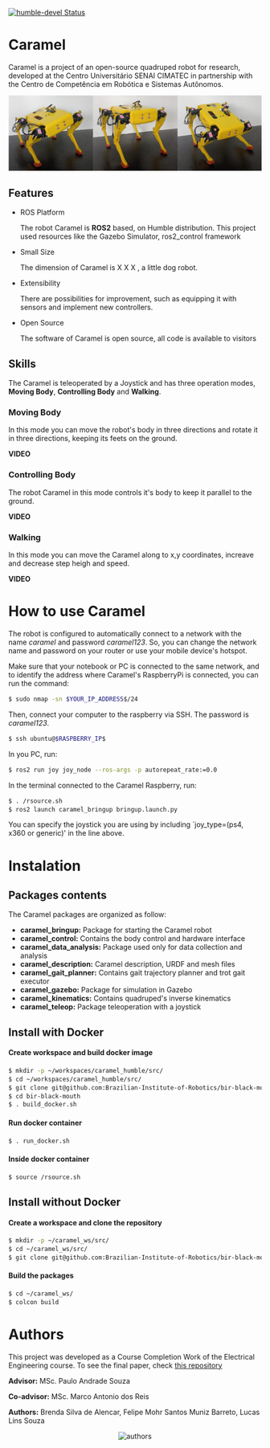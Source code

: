 [![humble-devel Status](https://github.com/ROBOTIS-GIT/turtlebot3/workflows/humble-devel/badge.svg)](https://github.com/Brazilian-Institute-of-Robotics/bir-black-mouth/tree/devel)

# Caramel
Caramel is a project of an open-source quadruped robot for research, developed at the Centro Universitário SENAI CIMATEC in partnership with the Centro de Competência em Robótica e Sistemas Autônomos.

<p align="center">
    <img src="./images/caramel-top-image.png" alt="caramel-robot" width="600"/>
</p>


## Features
- ROS Platform
   
    The robot Caramel is **ROS2** based, on Humble distribution. This project used resources like the Gazebo Simulator, ros2_control framework
- Small Size

    The dimension of Caramel is X X X , a little dog robot. 
- Extensibility

    There are possibilities for improvement, such as equipping it with sensors and implement new controllers.
- Open Source

    The software of Caramel is open source, all code is available to visitors

## Skills
The Caramel is teleoperated by a Joystick and has three operation modes, **Moving Body**, **Controlling Body** and **Walking**.

### Moving Body
In this mode you can move the robot's body in three directions and rotate it in three directions, keeping its feets on the ground.

**VIDEO**
### Controlling Body
The robot Caramel in this mode controls it's body to keep it parallel to the ground.

**VIDEO**

### Walking
In this mode you can move the Caramel along to x,y coordinates, increave and decrease step heigh and speed. 

**VIDEO**

# How to use Caramel

The robot is configured to automatically connect to a network with the name *caramel* and password *caramel123*. So, you can change the network name and password on your router or use your mobile device's hotspot.

Make sure that your notebook or PC is connected to the same network, and to identify the address where Caramel's RaspberryPi is connected, you can run the command:

```bash
$ sudo nmap -sn $YOUR_IP_ADDRESS$/24
```

Then, connect your computer to the raspberry via SSH. The password is *caramel123*.

```bash
$ ssh ubuntu@$RASPBERRY_IP$
```

In you PC, run:
```bash
$ ros2 run joy joy_node --ros-args -p autorepeat_rate:=0.0
```

In the terminal connected to the Caramel Raspberry, run:
```bash
$ . /rsource.sh
$ ros2 launch caramel_bringup bringup.launch.py
```

You can specify the joystick you are using by including `joy_type=(ps4, x360 or generic)' in the line above.

# Instalation
## Packages contents
The Caramel packages are organized as follow:
- **caramel_bringup:** Package for starting the Caramel robot
- **caramel_control:** Contains the body control and hardware interface
- **caramel_data_analysis:** Package used only for data collection and analysis
- **caramel_description:** Caramel description, URDF and mesh files
- **caramel_gait_planner:** Contains gait trajectory planner and trot gait executor
- **caramel_gazebo:** Package for simulation in Gazebo
- **caramel_kinematics:** Contains quadruped's inverse kinematics
- **caramel_teleop:** Package teleoperation with a joystick 

## Install with Docker
#### Create workspace and build docker image
```bash
$ mkdir -p ~/workspaces/caramel_humble/src/
$ cd ~/workspaces/caramel_humble/src/
$ git clone git@github.com:Brazilian-Institute-of-Robotics/bir-black-mouth.git
$ cd bir-black-mouth
$ . build_docker.sh
```

#### Run docker container
```bash
$ . run_docker.sh
```

#### Inside docker container
```bash
$ source /rsource.sh
```

## Install without Docker
#### Create a workspace and clone the repository
```bash
$ mkdir -p ~/caramel_ws/src/
$ cd ~/caramel_ws/src/
$ git clone git@github.com:Brazilian-Institute-of-Robotics/bir-black-mouth.git
```

#### Build the packages
```bash
$ cd ~/caramel_ws/
$ colcon build
```

# Authors
This project was developed as a Course Completion Work of the Electrical Engineering course. To see the final paper, check [this repository](https://github.com/Brazilian-Institute-of-Robotics/bir-black-mouth-docs/tree/fix/spelling)

**Advisor:** MSc. Paulo Andrade Souza

**Co-advisor:** MSc. Marco Antonio dos Reis

**Authors:** Brenda Silva de Alencar, 
             Felipe Mohr Santos Muniz Barreto, 
             Lucas Lins Souza

<p align="center">
    <img src=".images/autors.jpeg" alt="authors" width="250"/>
</p>

